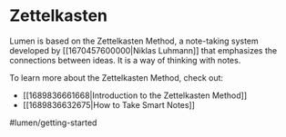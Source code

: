 # Zettelkasten

Lumen is based on the Zettelkasten Method, a note-taking system developed by [[1670457600000|Niklas Luhmann]] that emphasizes the connections between ideas. It is a way of thinking with notes.

To learn more about the Zettelkasten Method, check out:

- [[1689836661668|Introduction to the Zettelkasten Method]]
- [[1689836632675|How to Take Smart Notes]]

#lumen/getting-started
